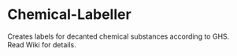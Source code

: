 # Chemical-Labeller
Creates labels for decanted chemical substances according to GHS.  
Read Wiki for details.
